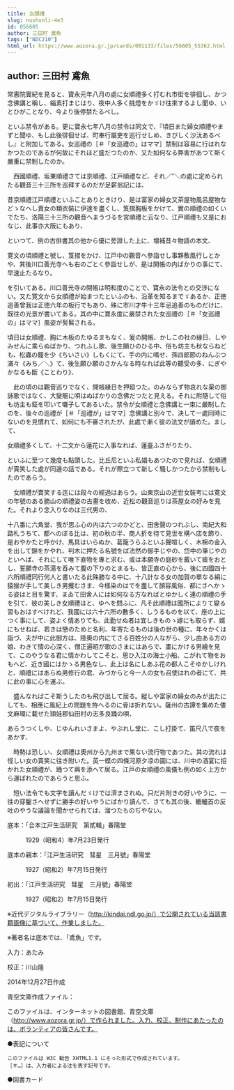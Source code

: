 ```yaml
---
title: 女順禮
slug: nushunli-4e3
id: 056605
author: 三田村 鳶魚
tags: ["NDC210"]
html_url: https://www.aozora.gr.jp/cards/001133/files/56605_55362.html
---
```


## author: 三田村 鳶魚

常憲院實紀を見ると、寶永元年八月の處に女順禮多く打むれ市街を徘徊し、かつ念佛講と稱し、緇素打まじはり、夜中人多く挑燈をかゞけ往來するよし聞ゆ、いとひがことなり、今より後停禁たるべし。

といふ禁令がある。更に寶永七年八月の禁令は同文で、『頃日また婦女順禮やまずと聞ゆ、もし此後徘徊せば、町奉行屬吏を巡行せしめ、きびしく沙汰あるべし』と附加してある。女巡禮の［＃「女巡禮の」はママ］禁制は容易に行はれなかつたのであるが何故にそれほど盛だつたのか、又た如何なる弊害があつて斯く嚴重に禁制したのか。

　西國順禮、坂東順禮さては京順禮、江戸順禮など、それ／″＼の處に定められたる觀音三十三所を巡拜するのだが足薪翁記には、


昔京順禮江戸順禮といふことありときけり、是は富家の婦女又茶屋物風呂屋物などゝなへし賣女の類衣裝に伊達を盡くし、笈摺胸板をかけて、實の順禮の如くいでたち、洛陽三十三所の觀音へまうづるを宮順禮と云なり、江戸順禮も又是におなじ、此事亦大阪にもあり、



といつて、例の古俳書其の他から優に旁證した上に、増補昔々物語の本文、


寛文の頃順禮と號し、笈摺をかけ、江戸中の觀音へ參詣せし事夥敷風行しとかや、其後川口善光寺へも右のごとく參詣せしが、是は開帳の内ばかりの事にて、早速止たるなり。



を引いてある。川口善光寺の開帳は明和度のことで、寶永の法令との交渉にない。又た寛文から女順禮が始まつたといふのも、沿革を知るまでゞあるか、正徳追善曾我は正徳六年の板行でもあり、殊に市川才牛十三年忌追善のものだけに、既往の光景が書いてある。其の中に寶永度に嚴禁された女巡禮の［＃「女巡禮の」はママ］風姿が髣髴される。


頃日は女順禮、胸に木板のたゆるまもなく、爰の開帳、かしこの社の縁日、しやみせんに乘らぬばかり、つれふし歌、後生願ひのひる中、俗も坊主も秋ならねども、松蟲の鐘を少《ちいさい》しもくにて、手の内に鳴せ、孫四郎節のねんぶつ滿々《みち／＼》て、後生願ひ願のさかんなる時なれば此等の聽受の多、にぎやかなるも斷《ことわり》、



　此の頃のは觀音巡りでなく、開帳縁日を押廻つた。のみならず物哀れな渠の御詠歌ではなく、大變賑に唄はぬばかりの念佛だつたと見える。それに附隨して俗も坊主も鉦を叩いて囃子してあるいた。禁令が女順禮と念佛講と一束に嚴制したのを、後々の巡禮が［＃「巡禮が」はママ］念佛講と別々で、決して一處同時にないのを見慣れて、如何にも不審されたが、此處で漸く彼の法文が讀めた。まして、


女順禮多くして、十二文から蓮花に入事なれば、蓮臺ふさがりたり、



といふに至つて幾度も點頭した。比丘尼といふ私娼もあつたので見れば、女順禮が賣笑した處が同邊の話である。それが際立つて新しく騷しかつたから禁制もしたのであらう。

　女順禮が賣笑する迄には段々の經過はあらう。山東京山の近世女裝考には寛文の年號のある勝山の順禮姿の古畫を收め、近松の觀音巡りは茶屋女の好みを見た。それより念入りなのは三代男の、


十八番に六角堂、我が思ふ心の内は六つのかどと、田舍聲のつれぶし、南紀大和路札うちて、都へのぼる比は、初の秋の半、商人折を待て見世を構へ店を飾り、是おやかたと呼かけ、馬具はいらぬか、葛籠うらふといふ聲喧しく、木棉の金入を出して錦をかやれ、判木に押たる名號をば法然の御手じやの、岱中の筆じやのといへば、それにして唯下直物を專と求む、或は本願寺の庭砂を戴いて瘧をおとし、誓願寺の茶湯を呑みて腹の下りのとまるも、皆正直の心から、後に四國四十六所順禮同行何人と書いたる此殊勝なる中に、十八計なる女の加賀の單なる絹に猿猴が手して美しき男攫むさま、今樣染のはでを盡して顏容風俗、都にさへかゝる姿はと目を驚す、まゐて田舍人には如何なる方なればとゆかしく連の順禮の手を引て、彼の美しき女順禮はと、ゆへを問ふに、凡そ此順禮は國所によりて變る習もおはすべけれど、我國には六十六所の數多く、しうるものを以て、座の上につく事にして、姿よく情ありても、此勤せぬ者は宜しきものゝ嫁にも取らず、婿にもせねば、若きは戀のためと名利、年寄たるものは後の世の種に、年々かくは詣づ、夫が中に此御方は、陸奧の内にてさる百姓分の人ながら、少し由ある方の娘、わきて情の心深く、僧正遍昭が歌のさまにはあらで、畫にかける男繪を見て、このやうなる君に情かわしてこそと、思ひ入江の海士小船、こがれて物をおもへど、近き國にはかゝる男色なし、此上は名にしあふ花の都人こそゆかしけれと、順禮にはあらぬ男修行の君、みづからと今一人の女も召使はれの者にて、共に此の事に心を運ぶ。



　盛んなればこそ斯うしたのも飛び出して居る。縱しや富家の婦女のみが出たにしても、相應に風紀上の問題を拵へるのに骨は折れない。薩州の古譚を集めた倭文麻環に載せた頴娃郡仙田村の志多良踊の唄、


あらうつくしや、じゆんれいさまよ、やぶれし堂に、こし打掛て、笛尺八で夜をあかす、



　時勢は恐しい、女順禮は奧州から九州まで果ない流行物であつた。其の流れは怪しい女の賣笑に往き附いた。英一蝶の四條河原夕凉の圖には、川中の酒宴に招かれた女順禮が、踊つて興を添へて居る。江戸の女順禮の風儀も例の如く上方から運ばれたのであらうと思ふ。

　短い法令でも文字を讀んだゞけでは濟まされぬ。只だ片附きの好いやうに、一往の穿鑿さへせずに勝手の好いやうにばかり讀んで、さても其の後、轆轤首の反吐のやうな議論を聞かせられては、溜つたものぢやない。













底本：「合本江戸生活研究　第貳輯」春陽堂

　　　1929（昭和4）年7月23日発行

底本の親本：「江戸生活研究　彗星　三月號」春陽堂

　　　1927（昭和2）年7月15日発行

初出：「江戸生活研究　彗星　三月號」春陽堂

　　　1927（昭和2）年7月15日発行

※近代デジタルライブラリー（http://kindai.ndl.go.jp/）で公開されている当該書籍画像に基づいて、作業しました。

※著者名は底本では、「鳶魚」です。

入力：あたみ

校正：川山隆

2014年12月27日作成

青空文庫作成ファイル：

このファイルは、インターネットの図書館、青空文庫（http://www.aozora.gr.jp/）で作られました。入力、校正、制作にあたったのは、ボランティアの皆さんです。











●表記について


	このファイルは W3C 勧告 XHTML1.1 にそった形式で作成されています。
	［＃…］は、入力者による注を表す記号です。







●図書カード